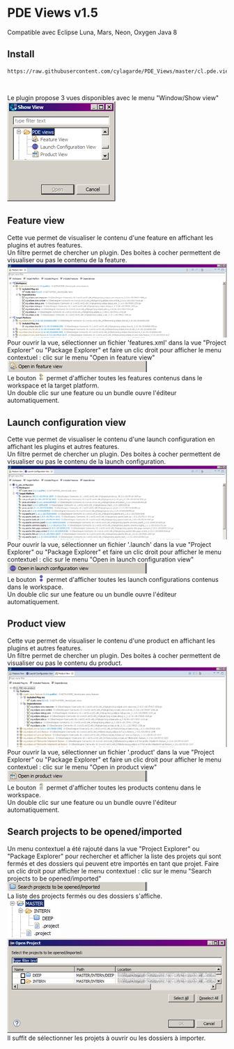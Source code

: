 # PDE Views v1.5
Compatible avec Eclipse Luna, Mars, Neon, Oxygen
Java 8

## Install
```
https://raw.githubusercontent.com/cylagarde/PDE_Views/master/cl.pde.views.update_site
```
<br>

Le plugin propose 3 vues disponibles avec le menu "Window/Show view"<br>
<img src="https://github.com/cylagarde/PDE_Views/blob/master/document/show_views.png"/><br>

## Feature view
Cette vue permet de visualiser le contenu d'une feature en affichant les plugins et autres features.<br>
Un filtre permet de chercher un plugin. Des boites à cocher permettent de visualiser ou pas le contenu de la feature.<br>
<img src="https://github.com/cylagarde/PDE_Views/blob/master/document/feature_view.png"/>
Pour ouvrir la vue, sélectionner un fichier 'features.xml' dans la vue "Project Explorer" ou "Package Explorer" et faire un clic droit pour afficher le menu contextuel : clic sur le menu "Open in feature view"<br><img src="https://github.com/cylagarde/PDE_Views/blob/master/document/open_in_feature_view.png"/><br>
Le bouton <img src="https://github.com/cylagarde/PDE_Views/blob/master/document/getAllFeatures.png"/> permet d'afficher toutes les features contenus dans le workspace et la target platform.<br>
Un double clic sur une feature ou un bundle ouvre l'éditeur automatiquement.

## Launch configuration view
Cette vue permet de visualiser le contenu d'une launch configuration en affichant les plugins et autres features.<br>
Un filtre permet de chercher un plugin. Des boites à cocher permettent de visualiser ou pas le contenu de la launch configuration.<br>
<img src="https://github.com/cylagarde/PDE_Views/blob/master/document/launch_configuration_view.png"/>
Pour ouvrir la vue, sélectionner un fichier '.launch' dans la vue "Project Explorer" ou "Package Explorer" et faire un clic droit pour afficher le menu contextuel : clic sur le menu "Open in launch configuration view"<br><img src="https://github.com/cylagarde/PDE_Views/blob/master/document/open_in_launch_configuration_view.png"/><br>
Le bouton <img src="https://github.com/cylagarde/PDE_Views/blob/master/document/getAllLaunchConfigurations.png"/> permet d'afficher toutes les launch configurations contenus dans le workspace.<br>
Un double clic sur une feature ou un bundle ouvre l'éditeur automatiquement.

## Product view
Cette vue permet de visualiser le contenu d'une product en affichant les plugins et autres features.<br>
Un filtre permet de chercher un plugin. Des boites à cocher permettent de visualiser ou pas le contenu du product.<br>
<img src="https://github.com/cylagarde/PDE_Views/blob/master/document/product_view.png"/>
Pour ouvrir la vue, sélectionner un fichier '.product' dans la vue "Project Explorer" ou "Package Explorer" et faire un clic droit pour afficher le menu contextuel : clic sur le menu "Open in product view"<br><img src="https://github.com/cylagarde/PDE_Views/blob/master/document/open_in_product_view.png"/><br>
Le bouton <img src="https://github.com/cylagarde/PDE_Views/blob/master/document/getAllProducts.png"/> permet d'afficher toutes les products contenu dans le workspace.<br>
Un double clic sur une feature ou un bundle ouvre l'éditeur automatiquement.

## Search projects to be opened/imported
Un menu contextuel a été rajouté dans la vue "Project Explorer" ou "Package Explorer" pour rechercher et afficher la liste 
des projets qui sont fermés et des dossiers qui peuvent etre importés en tant que projet.
Faire un clic droit pour afficher le menu contextuel : clic sur le menu "Search projects to be opened/imported"<br>
<img src="https://github.com/cylagarde/PDE_Views/blob/master/document/search_project_to_be_opened.png"/><br>
La liste des projects fermés ou des dossiers s'affiche.<br>
<img src="https://github.com/cylagarde/PDE_Views/blob/master/document/projects_closed_in_workspace.png"/>
<img src="https://github.com/cylagarde/PDE_Views/blob/master/document/search_project_to_be_opened_dialog.png"/><br>
Il suffit de sélectionner les projets à ouvrir ou les dossiers à importer.

